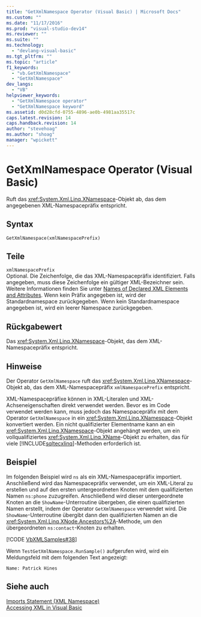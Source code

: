 ```yaml
---
title: "GetXmlNamespace Operator (Visual Basic) | Microsoft Docs"
ms.custom: ""
ms.date: "11/17/2016"
ms.prod: "visual-studio-dev14"
ms.reviewer: ""
ms.suite: ""
ms.technology: 
  - "devlang-visual-basic"
ms.tgt_pltfrm: ""
ms.topic: "article"
f1_keywords: 
  - "vb.GetXmlNamespace"
  - "GetXmlNamespace"
dev_langs: 
  - "VB"
helpviewer_keywords: 
  - "GetXmlNamespace operator"
  - "GetXmlNamespace keyword"
ms.assetid: d0d28cfd-0755-4896-ae0b-4981aa35517c
caps.latest.revision: 14
caps.handback.revision: 14
author: "stevehoag"
ms.author: "shoag"
manager: "wpickett"
---
```

# GetXmlNamespace Operator (Visual Basic)
Ruft das <xref:System.Xml.Linq.XNamespace>\-Objekt ab, das dem angegebenen XML\-Namespacepräfix entspricht.  
  
## Syntax  
  
```  
GetXmlNamespace(xmlNamespacePrefix)  
```  
  
## Teile  
 `xmlNamespacePrefix`  
 Optional.  Die Zeichenfolge, die das XML\-Namespacepräfix identifiziert.  Falls angegeben, muss diese Zeichenfolge ein gültiger XML\-Bezeichner sein.  Weitere Informationen finden Sie unter [Names of Declared XML Elements and Attributes](../../../visual-basic/programming-guide/language-features/xml/names-of-declared-xml-elements-and-attributes.md).  Wenn kein Präfix angegeben ist, wird der Standardnamespace zurückgegeben.  Wenn kein Standardnamespace angegeben ist, wird ein leerer Namespace zurückgegeben.  
  
## Rückgabewert  
 Das <xref:System.Xml.Linq.XNamespace>\-Objekt, das dem XML\-Namespacepräfix entspricht.  
  
## Hinweise  
 Der Operator `GetXmlNamespace` ruft das <xref:System.Xml.Linq.XNamespace>\-Objekt ab, das dem XML\-Namespacepräfix `xmlNamespacePrefix` entspricht.  
  
 XML\-Namespacepräfixe können in XML\-Literalen und XML\-Achseneigenschaften direkt verwendet werden.  Bevor es im Code verwendet werden kann, muss jedoch das Namespacepräfix mit dem Operator `GetXmlNamespace` in ein <xref:System.Xml.Linq.XNamespace>\-Objekt konvertiert werden.  Ein nicht qualifizierter Elementname kann an ein <xref:System.Xml.Linq.XNamespace>\-Objekt angehängt werden, um ein vollqualifiziertes <xref:System.Xml.Linq.XName>\-Objekt zu erhalten, das für viele [!INCLUDE[sqltecxlinq](../../../csharp/programming-guide/concepts/linq/includes/sqltecxlinq_md.md)]\-Methoden erforderlich ist.  
  
## Beispiel  
 Im folgenden Beispiel wird `ns` als ein XML\-Namespacepräfix importiert.  Anschließend wird das Namespacepräfix verwendet, um ein XML\-Literal zu erstellen und auf den ersten untergeordneten Knoten mit dem qualifizierten Namen `ns:phone` zuzugreifen.  Anschließend wird dieser untergeordnete Knoten an die `ShowName`\-Unterroutine übergeben, die einen qualifizierten Namen erstellt, indem der Operator `GetXmlNamespace` verwendet wird.  Die `ShowName`\-Unterroutine übergibt dann den qualifizierten Namen an die <xref:System.Xml.Linq.XNode.Ancestors%2A>\-Methode, um den übergeordneten `ns:contact`\-Knoten zu erhalten.  
  
 [!CODE [VbXMLSamples#38](../CodeSnippet/VS_Snippets_VBCSharp/VbXMLSamples#38)]  
  
 Wenn `TestGetXmlNamespace.RunSample()` aufgerufen wird, wird ein Meldungsfeld mit dem folgenden Text angezeigt:  
  
 `Name: Patrick Hines`  
  
## Siehe auch  
 [Imports Statement \(XML Namespace\)](../../../visual-basic/language-reference/statements/imports-statement-xml-namespace.md)   
 [Accessing XML in Visual Basic](../../../visual-basic/programming-guide/language-features/xml/accessing-xml.md)